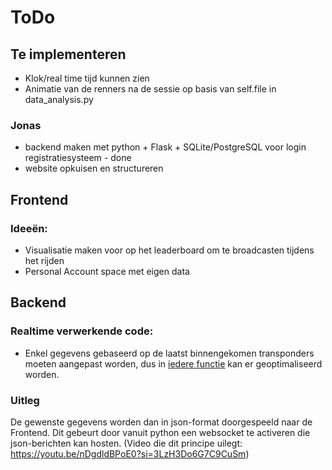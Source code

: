 # ToDo

## Te implementeren
- Klok/real time tijd kunnen zien
- Animatie van de renners na de sessie op basis van self.file in data_analysis.py

### Jonas
- backend maken met python + Flask + SQLite/PostgreSQL voor login registratiesysteem - done
- website opkuisen en structureren

## Frontend
### Ideeën:
- Visualisatie maken voor op het leaderboard om te broadcasten tijdens het rijden
- Personal Account space met eigen data 

## Backend
### Realtime verwerkende code:
- Enkel gegevens gebaseerd op de laatst binnengekomen transponders moeten aangepast worden, dus in <u>iedere functie</u> kan er geoptimaliseerd worden.

### Uitleg
De gewenste gegevens worden dan in json-format doorgespeeld naar de Frontend.
Dit gebeurt door vanuit python een websocket te activeren die json-berichten kan hosten.
(Video die dit principe uilegt: https://youtu.be/nDgdldBPoE0?si=3LzH3Do6G7C9CuSm)
